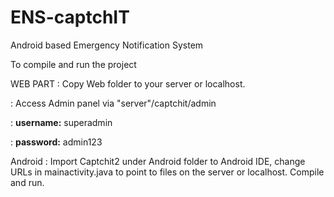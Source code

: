 # ENS-captchIT
Android based Emergency Notification System

To compile and run the project

WEB PART 
: Copy Web folder to your server or localhost.

: Access Admin panel via "server"/captchit/admin

: **username:** superadmin

: **password:** admin123


Android
: Import Captchit2 under Android folder to Android IDE, change URLs in mainactivity.java to point to files on the server or localhost. Compile and run.
